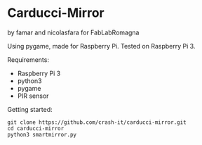 # Carducci-Mirror

by famar and nicolasfara for FabLabRomagna

Using pygame, made for Raspberry Pi.
Tested on Raspberry Pi 3.

Requirements:
- Raspberry Pi 3
- python3
- pygame
- PIR sensor

Getting started:
```shellsession
git clone https://github.com/crash-it/carducci-mirror.git
cd carducci-mirror
python3 smartmirror.py
```
